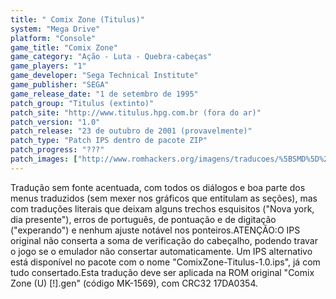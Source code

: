 ```yaml
---
title: " Comix Zone (Titulus)"
system: "Mega Drive"
platform: "Console"
game_title: "Comix Zone"
game_category: "Ação - Luta - Quebra-cabeças"
game_players: "1"
game_developer: "Sega Technical Institute"
game_publisher: "SEGA"
game_release_date: "1 de setembro de 1995"
patch_group: "Titulus (extinto)"
patch_site: "http://www.titulus.hpg.com.br (fora do ar)"
patch_version: "1.0"
patch_release: "23 de outubro de 2001 (provavelmente)"
patch_type: "Patch IPS dentro de pacote ZIP"
patch_progress: "???"
patch_images: ["http://www.romhackers.org/imagens/traducoes/%5BSMD%5D%20Comix%20Zone%20-%20Titulus%20-%201.png","http://www.romhackers.org/imagens/traducoes/%5BSMD%5D%20Comix%20Zone%20-%20Titulus%20-%202.png","http://www.romhackers.org/imagens/traducoes/%5BSMD%5D%20Comix%20Zone%20-%20Titulus%20-%203.png"]
---
```

Tradução sem fonte acentuada, com todos os diálogos e boa parte dos menus traduzidos (sem mexer nos gráficos que entitulam as seções), mas com traduções literais que deixam alguns trechos esquisitos ("Nova york, dia presente"), erros de português, de pontuação e de digitação ("experando") e nenhum ajuste notável nos ponteiros.ATENÇÃO:O IPS original não conserta a soma de verificação do cabeçalho, podendo travar o jogo se o emulador não consertar automaticamente. Um IPS alternativo está disponível no pacote com o nome "ComixZone-Titulus-1.0.ips", já com tudo consertado.Esta tradução deve ser aplicada na ROM original "Comix Zone (U) [!].gen" (código MK-1569), com CRC32 17DA0354.